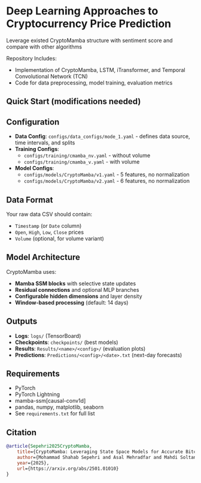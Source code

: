 # Deep Learning Approaches to Cryptocurrency Price Prediction

Leverage existed CryptoMamba structure with sentiment score and compare with other algorithms

Repository Includes:

* Implementation of CryptoMamba, LSTM, iTransformer, and Temporal Convolutional Network (TCN)
* Code for data preprocessing, model training, evaluation metrics

## Quick Start (modifications needed)


## Configuration

- **Data Config**: `configs/data_configs/mode_1.yaml` - defines data source, time intervals, and splits
- **Training Configs**: 
  - `configs/training/cmamba_nv.yaml` - without volume
  - `configs/training/cmamba_v.yaml` - with volume
- **Model Configs**: 
  - `configs/models/CryptoMamba/v1.yaml` - 5 features, no normalization
  - `configs/models/CryptoMamba/v2.yaml` - 6 features, no normalization

## Data Format

Your raw data CSV should contain:
- `Timestamp` (or `Date` column)
- `Open`, `High`, `Low`, `Close` prices
- `Volume` (optional, for volume variant)

## Model Architecture

CryptoMamba uses:
- **Mamba SSM blocks** with selective state updates
- **Residual connections** and optional MLP branches
- **Configurable hidden dimensions** and layer density
- **Window-based processing** (default: 14 days)

## Outputs

- **Logs**: `logs/` (TensorBoard)
- **Checkpoints**: `checkpoints/` (best models)
- **Results**: `Results/<name>/<config>/` (evaluation plots)
- **Predictions**: `Predictions/<config>/<date>.txt` (next-day forecasts)

## Requirements

- PyTorch
- PyTorch Lightning
- mamba-ssm[causal-conv1d]
- pandas, numpy, matplotlib, seaborn
- See `requirements.txt` for full list

## Citation
```bibtex
@article{Sepehri2025CryptoMamba,
    title={CryptoMamba: Leveraging State Space Models for Accurate Bitcoin Price Prediction}, 
    author={Mohammad Shahab Sepehri and Asal Mehradfar and Mahdi Soltanolkotabi and Salman Avestimehr},
    year={2025},
    url={https://arxiv.org/abs/2501.01010}
}
```
